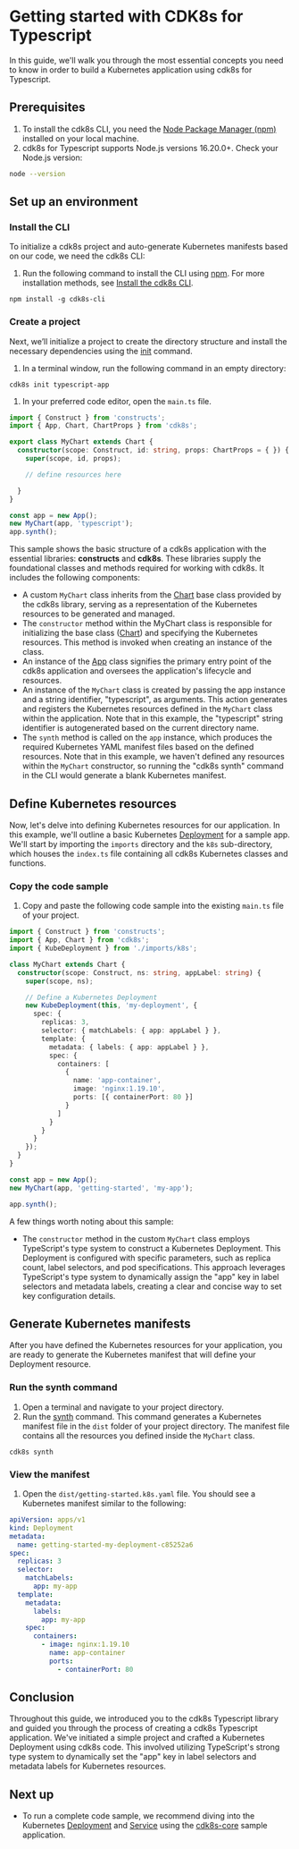 # Getting started with CDK8s for Typescript
In this guide, we'll walk you through the most essential concepts you need to know in order to build a Kubernetes application using cdk8s for Typescript.

## Prerequisites
1. To install the cdk8s CLI, you need the [Node Package Manager (npm)](https://docs.npmjs.com/downloading-and-installing-node-js-and-npm) installed on your local machine. 
2. cdk8s for Typescript supports Node.js versions 16.20.0+. Check your Node.js version:
```bash
node --version
```

## Set up an environment
### Install the CLI
To initialize a cdk8s project and auto-generate Kubernetes manifests based on our code, we need the cdk8s CLI:

1. Run the following command to install the CLI using [npm](https://docs.npmjs.com/downloading-and-installing-node-js-and-npm). For more installation methods, see [Install the cdk8s CLI](cli/installation.md).
```console
npm install -g cdk8s-cli
```

### Create a project
Next, we’ll initialize a project to create the directory structure and install the necessary dependencies using the [init](https://cdk8s.io/docs/latest/cli/init/) command. 

1. In a terminal window, run the following command in an empty directory: 
```console
cdk8s init typescript-app
```

1. In your preferred code editor, open the `main.ts` file. 
```typescript
import { Construct } from 'constructs';
import { App, Chart, ChartProps } from 'cdk8s';

export class MyChart extends Chart {
  constructor(scope: Construct, id: string, props: ChartProps = { }) {
    super(scope, id, props);

    // define resources here

  }
}

const app = new App();
new MyChart(app, 'typescript');
app.synth();
```

This sample shows the basic structure of a cdk8s application with the essential libraries: **constructs** and **cdk8s**. These libraries supply the foundational classes and methods required for working with cdk8s. It includes the following components:

   * A custom `MyChart` class inherits from the [Chart](https://cdk8s.io/docs/latest/reference/cdk8s/typescript/#chart) base class provided by the cdk8s library, serving as a representation of the Kubernetes resources to be generated and managed.
   * The `constructor` method within the MyChart class is responsible for initializing the base class ([Chart](https://cdk8s.io/docs/latest/reference/cdk8s/typescript/#chart)) and specifying the Kubernetes resources. This method is invoked when creating an instance of the class.
   * An instance of the [App](https://cdk8s.io/docs/latest/reference/cdk8s/typescript/#app) class signifies the primary entry point of the cdk8s application and oversees the application's lifecycle and resources.
   * An instance of the `MyChart` class is created by passing the app instance and a string identifier, "typescript", as arguments. This action generates and registers the Kubernetes resources defined in the `MyChart` class within the application. Note that in this example, the "typescript" string identifier is autogenerated based on the current directory name.
   * The `synth` method is called on the `app` instance, which produces the required Kubernetes YAML manifest files based on the defined resources. Note that in this example, we haven't defined any resources within the `MyChart` constructor, so running the "cdk8s synth" command in the CLI would generate a blank Kubernetes manifest.

## Define Kubernetes resources
Now, let's delve into defining Kubernetes resources for our application. In this example, we'll outline a basic Kubernetes [Deployment](https://kubernetes.io/docs/concepts/workloads/controllers/deployment/) for a sample app. We'll start by importing the `imports` directory and the `k8s` sub-directory, which houses the `index.ts` file containing all cdk8s Kubernetes classes and functions.
### Copy the code sample
1. Copy and paste the following code sample into the existing `main.ts` file of your project.
```typescript
import { Construct } from 'constructs';
import { App, Chart } from 'cdk8s';
import { KubeDeployment } from './imports/k8s';

class MyChart extends Chart {
  constructor(scope: Construct, ns: string, appLabel: string) {
    super(scope, ns);

    // Define a Kubernetes Deployment
    new KubeDeployment(this, 'my-deployment', {
      spec: {
        replicas: 3,
        selector: { matchLabels: { app: appLabel } },
        template: {
          metadata: { labels: { app: appLabel } },
          spec: {
            containers: [
              {
                name: 'app-container',
                image: 'nginx:1.19.10',
                ports: [{ containerPort: 80 }]
              }
            ]
          }
        }
      }
    });
  }
}

const app = new App();
new MyChart(app, 'getting-started', 'my-app');

app.synth();
```

A few things worth noting about this sample:

- The `constructor` method in the custom `MyChart` class employs TypeScript's type system to construct a Kubernetes Deployment. This Deployment is configured with specific parameters, such as replica count, label selectors, and pod specifications. This approach leverages TypeScript's type system to dynamically assign the "app" key in label selectors and metadata labels, creating a clear and concise way to set key configuration details.

## Generate Kubernetes manifests
After you have defined the Kubernetes resources for your application, you are ready to generate the Kubernetes manifest that will define your Deployment resource. 

### Run the synth command
1. Open a terminal and navigate to your project directory.
2. Run the [synth](https://cdk8s.io/docs/latest/cli/synth/) command. This command generates a Kubernetes manifest file in the `dist` folder of your project directory. The manifest file contains all the resources you defined inside the `MyChart` class.
```console
cdk8s synth
```

### View the manifest
1. Open the `dist/getting-started.k8s.yaml` file. You should see a Kubernetes manifest similar to the following:
```yaml
apiVersion: apps/v1
kind: Deployment
metadata:
  name: getting-started-my-deployment-c85252a6
spec:
  replicas: 3
  selector:
    matchLabels:
      app: my-app
  template:
    metadata:
      labels:
        app: my-app
    spec:
      containers:
        - image: nginx:1.19.10
          name: app-container
          ports:
            - containerPort: 80
```

## Conclusion
Throughout this guide, we introduced you to the cdk8s Typescript library and guided you through the process of creating a cdk8s Typescript application. We've initiated a simple project and crafted a Kubernetes Deployment using cdk8s code. This involved utilizing TypeScript's strong type system to dynamically set the "app" key in label selectors and metadata labels for Kubernetes resources.

## Next up
- To run a complete code sample, we recommend diving into the Kubernetes [Deployment](https://kubernetes.io/docs/concepts/workloads/controllers/deployment/) and [Service](https://kubernetes.io/docs/concepts/services-networking/service/) using the [cdk8s-core](https://github.com/cdk8s-team/cdk8s-examples/blob/main/typescript/cdk8s-core/index.ts) sample application.

